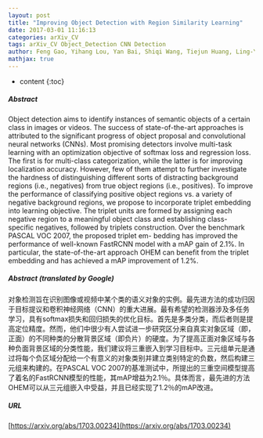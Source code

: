 ```yaml
---
layout: post
title: "Improving Object Detection with Region Similarity Learning"
date: 2017-03-01 11:16:13
categories: arXiv_CV
tags: arXiv_CV Object_Detection CNN Detection
author: Feng Gao, Yihang Lou, Yan Bai, Shiqi Wang, Tiejun Huang, Ling-Yu Duan
mathjax: true
---
```


* content
{:toc}

##### Abstract
Object detection aims to identify instances of semantic objects of a certain class in images or videos. The success of state-of-the-art approaches is attributed to the significant progress of object proposal and convolutional neural networks (CNNs). Most promising detectors involve multi-task learning with an optimization objective of softmax loss and regression loss. The first is for multi-class categorization, while the latter is for improving localization accuracy. However, few of them attempt to further investigate the hardness of distinguishing different sorts of distracting background regions (i.e., negatives) from true object regions (i.e., positives). To improve the performance of classifying positive object regions vs. a variety of negative background regions, we propose to incorporate triplet embedding into learning objective. The triplet units are formed by assigning each negative region to a meaningful object class and establishing class- specific negatives, followed by triplets construction. Over the benchmark PASCAL VOC 2007, the proposed triplet em- bedding has improved the performance of well-known FastRCNN model with a mAP gain of 2.1%. In particular, the state-of-the-art approach OHEM can benefit from the triplet embedding and has achieved a mAP improvement of 1.2%.

##### Abstract (translated by Google)
对象检测旨在识别图像或视频中某个类的语义对象的实例。最先进方法的成功归因于目标提议和卷积神经网络（CNN）的重大进展。最有希望的检测器涉及多任务学习，具有softmax损失和回归损失的优化目标。首先是多类分类，而后者则是提高定位精度。然而，他们中很少有人尝试进一步研究区分来自真实对象区域（即，正面）的不同种类的分散背景区域（即负片）的硬度。为了提高正面对象区域与各种负面背景区域的分类性能，我们建议将三重嵌入到学习目标中。三元组单元是通过将每个负区域分配给一个有意义的对象类别并建立类别特定的负数，然后构建三元组来构建的。在PASCAL VOC 2007的基准测试中，所提出的三重空间模型提高了着名的FastRCNN模型的性能，其mAP增益为2.1％。具体而言，最先进的方法OHEM可以从三元组嵌入中受益，并且已经实现了1.2％的mAP改进。

##### URL
[https://arxiv.org/abs/1703.00234](https://arxiv.org/abs/1703.00234)


